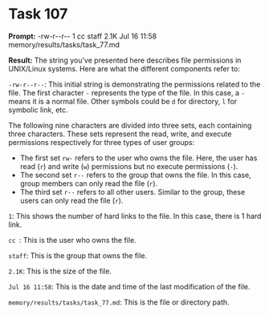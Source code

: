 # Task 107

**Prompt:** -rw-r--r--  1 cc  staff   2.1K Jul 16 11:58 memory/results/tasks/task_77.md

**Result:**
The string you've presented here describes file permissions in UNIX/Linux systems. Here are what the different components refer to:

`-rw-r--r--`: This initial string is demonstrating the permissions related to the file. The first character `-` represents the type of the file. In this case, a `-` means it is a normal file. Other symbols could be `d` for directory, `l` for symbolic link, etc.

The following nine characters are divided into three sets, each containing three characters. These sets represent the read, write, and execute permissions respectively for three types of user groups:

- The first set `rw-` refers to the user who owns the file. Here, the user has read (`r`) and write (`w`) permissions but no execute permissions (`-`).
- The second set `r--` refers to the group that owns the file. In this case, group members can only read the file (`r`).
- The third set `r--` refers to all other users. Similar to the group, these users can only read the file (`r`).

`1`: This shows the number of hard links to the file. In this case, there is 1 hard link.

`cc `: This is the user who owns the file.

`staff`: This is the group that owns the file.

`2.1K`: This is the size of the file. 

`Jul 16 11:58`: This is the date and time of the last modification of the file.

`memory/results/tasks/task_77.md`: This is the file or directory path.
